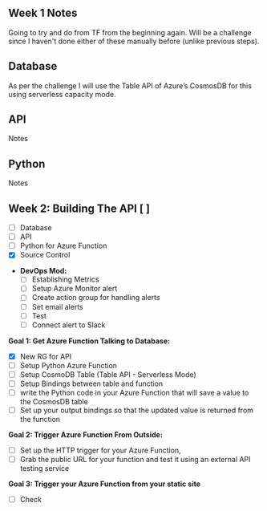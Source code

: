 ## Week 1 Notes

Going to try and do from TF from the beginning again. Will be a challenge since I haven't done either of these manually before (unlike previous steps). 

## Database

As per the challenge I will use the Table API of Azure’s CosmosDB for this using serverless capacity mode. 

## API

Notes

## Python

Notes


## Week 2: Building The API [ ]
  - [ ] Database
  - [ ] API
  - [ ] Python for Azure Function
  - [X] Source Control

  * **DevOps Mod:**
    - [ ] Establishing Metrics
    - [ ] Setup Azure Monitor alert
    - [ ] Create action group for handling alerts
    - [ ] Set email alerts
    - [ ] Test
    - [ ] Connect alert to Slack

**Goal 1: Get Azure Function Talking to Database:**
  - [X] New RG for API 
  - [ ] Setup Python Azure Function
  - [ ] Setup CosmoDB Table (Table API - Serverless Mode)
  - [ ] Setup Bindings between table and function
  - [ ] write the Python code in your Azure Function that will save a value to the CosmosDB table
  - [ ] Set up your output bindings so that the updated value is returned from the function
	
**Goal 2: Trigger Azure Function From Outside:**
  - [ ] Set up the HTTP trigger for your Azure
	Function, 
  - [ ] Grab the public URL for your function and test it using
	an external API testing service
	
**Goal 3: Trigger your Azure Function from your static site**
  - [ ] Check 